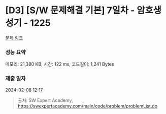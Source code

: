 # [D3] [S/W 문제해결 기본] 7일차 - 암호생성기 - 1225 

[문제 링크](https://swexpertacademy.com/main/code/problem/problemDetail.do?contestProbId=AV14uWl6AF0CFAYD) 

### 성능 요약

메모리: 21,380 KB, 시간: 122 ms, 코드길이: 1,241 Bytes

### 제출 일자

2024-02-08 12:17



> 출처: SW Expert Academy, https://swexpertacademy.com/main/code/problem/problemList.do